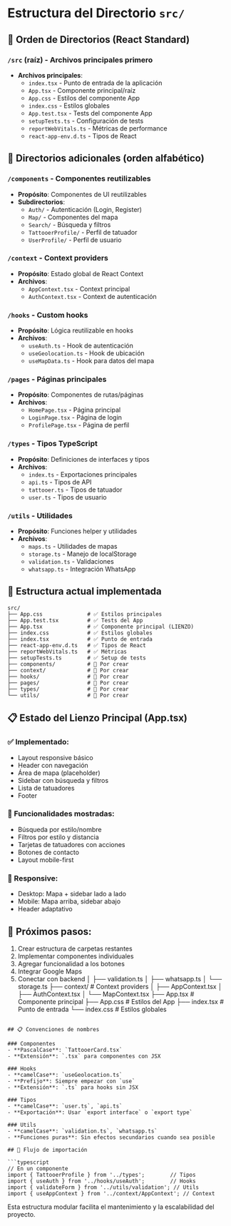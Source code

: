 # Estructura del Directorio `src/`

## 📁 Orden de Directorios (React Standard)

### `/src` (raíz) - Archivos principales primero
- **Archivos principales**:
  - `index.tsx` - Punto de entrada de la aplicación
  - `App.tsx` - Componente principal/raíz
  - `App.css` - Estilos del componente App
  - `index.css` - Estilos globales
  - `App.test.tsx` - Tests del componente App
  - `setupTests.ts` - Configuración de tests
  - `reportWebVitals.ts` - Métricas de performance
  - `react-app-env.d.ts` - Tipos de React

## 📁 Directorios adicionales (orden alfabético)

### `/components` - Componentes reutilizables
- **Propósito**: Componentes de UI reutilizables
- **Subdirectorios**:
  - `Auth/` - Autenticación (Login, Register)
  - `Map/` - Componentes del mapa
  - `Search/` - Búsqueda y filtros
  - `TattooerProfile/` - Perfil de tatuador
  - `UserProfile/` - Perfil de usuario

### `/context` - Context providers
- **Propósito**: Estado global de React Context
- **Archivos**:
  - `AppContext.tsx` - Context principal
  - `AuthContext.tsx` - Context de autenticación

### `/hooks` - Custom hooks
- **Propósito**: Lógica reutilizable en hooks
- **Archivos**:
  - `useAuth.ts` - Hook de autenticación
  - `useGeolocation.ts` - Hook de ubicación
  - `useMapData.ts` - Hook para datos del mapa

### `/pages` - Páginas principales
- **Propósito**: Componentes de rutas/páginas
- **Archivos**:
  - `HomePage.tsx` - Página principal
  - `LoginPage.tsx` - Página de login
  - `ProfilePage.tsx` - Página de perfil

### `/types` - Tipos TypeScript
- **Propósito**: Definiciones de interfaces y tipos
- **Archivos**:
  - `index.ts` - Exportaciones principales
  - `api.ts` - Tipos de API
  - `tattooer.ts` - Tipos de tatuador
  - `user.ts` - Tipos de usuario

### `/utils` - Utilidades
- **Propósito**: Funciones helper y utilidades
- **Archivos**:
  - `maps.ts` - Utilidades de mapas
  - `storage.ts` - Manejo de localStorage
  - `validation.ts` - Validaciones
  - `whatsapp.ts` - Integración WhatsApp

## 🎯 Estructura actual implementada

```
src/
├── App.css              # ✅ Estilos principales
├── App.test.tsx         # ✅ Tests del App
├── App.tsx              # ✅ Componente principal (LIENZO)
├── index.css            # ✅ Estilos globales
├── index.tsx            # ✅ Punto de entrada
├── react-app-env.d.ts   # ✅ Tipos de React
├── reportWebVitals.ts   # ✅ Métricas
├── setupTests.ts        # ✅ Setup de tests
├── components/          # 🔄 Por crear
├── context/             # 🔄 Por crear
├── hooks/               # 🔄 Por crear
├── pages/               # 🔄 Por crear
├── types/               # 🔄 Por crear
└── utils/               # 🔄 Por crear
```

## 📋 Estado del Lienzo Principal (App.tsx)

### ✅ Implementado:
- Layout responsive básico
- Header con navegación
- Área de mapa (placeholder)
- Sidebar con búsqueda y filtros
- Lista de tatuadores
- Footer

### 🎯 Funcionalidades mostradas:
- Búsqueda por estilo/nombre
- Filtros por estilo y distancia
- Tarjetas de tatuadores con acciones
- Botones de contacto
- Layout mobile-first

### 📱 Responsive:
- Desktop: Mapa + sidebar lado a lado
- Mobile: Mapa arriba, sidebar abajo
- Header adaptativo

## 🚀 Próximos pasos:
1. Crear estructura de carpetas restantes
2. Implementar componentes individuales
3. Agregar funcionalidad a los botones
4. Integrar Google Maps
5. Conectar con backend
│   ├── validation.ts
│   ├── whatsapp.ts
│   └── storage.ts
├── context/             # Context providers
│   ├── AppContext.tsx
│   ├── AuthContext.tsx
│   └── MapContext.tsx
├── App.tsx              # Componente principal
├── App.css              # Estilos del App
├── index.tsx            # Punto de entrada
└── index.css            # Estilos globales
```

## 📋 Convenciones de nombres

### Componentes
- **PascalCase**: `TattooerCard.tsx`
- **Extensión**: `.tsx` para componentes con JSX

### Hooks
- **camelCase**: `useGeolocation.ts`
- **Prefijo**: Siempre empezar con `use`
- **Extensión**: `.ts` para hooks sin JSX

### Tipos
- **camelCase**: `user.ts`, `api.ts`
- **Exportación**: Usar `export interface` o `export type`

### Utils
- **camelCase**: `validation.ts`, `whatsapp.ts`
- **Funciones puras**: Sin efectos secundarios cuando sea posible

## 🔄 Flujo de importación

```typescript
// En un componente
import { TattooerProfile } from '../types';        // Tipos
import { useAuth } from '../hooks/useAuth';        // Hooks
import { validateForm } from '../utils/validation'; // Utils
import { useAppContext } from '../context/AppContext'; // Context
```

Esta estructura modular facilita el mantenimiento y la escalabilidad del proyecto.
